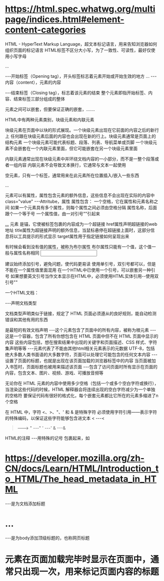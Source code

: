 # https://html.spec.whatwg.org/multipage/indices.html#element-content-categories

HTML - HyperText Markup Language，超文本标记语言，用来告知浏览器如何组织页面的标记语言
HTML标签不区分大小写，为了一致性、可读性，最好仅使用小写字母

<p>...</p>
<p> ---开始标签（Opening tag），开头标签标志着元素开始或开始生效的地方
... ---内容（content），元素的内容
</p> ---结束标签（Closing tag），标志着该元素的结束
整个元素即指开始标签、内容、结束标签三部分组成的整体

元素之间可以嵌套，但要保证正确的嵌套，<tag1>..<tag2>...</tag2>..</tag1>

HTML中有两种元素类别，块级元素和内联元素

块级元素在页面中以块的形式展现。一个块级元素出现在它前面的内容之后的新行上
任何跟在块级元素后面的内容也会出现在新的行上。块级元素通常是页面上的结构元素
一个块级元素可能代表标题、段落、列表、导航菜单或页脚
一个块级元素不会嵌套在一个内联元素里面，但它可能嵌套在另一个块级元素里面

内联元素通常出现在块级元素中并环绕文档内容的一小部分，而不是一整个段落或者一组内容
内联元素不会导致文本换行，它通常与文本一起使用

空元素，只有一个标签，通常用来在此元素所在位置插入/嵌入一些东西

<p class="value">...</p>
元素可以有属性，属性包含元素的额外信息，这些信息不会出现在实际的内容中
class="value" ---Attritube，属性
属性包含：
一个空格，它在属性和元素名称之间
如果一个元素具有多个属性，则每个属性之间必须由空格分隔
属性名称，后面跟个一个等于号
一个属性值，由一对引号""引起来

<a href="xxx" title="xxx" target="xxx">...</a>
元素 <a> 是锚，它使被标签包裹的内容成为一个超链接
href属性声明超链接的web地址
title属性为超链接声明的额外信息，当鼠标悬停在超链接上面时，这部分信息将以工具提示的形式显示
target属性用于指定链接如何呈现出来

有时候会看到没有值的属性，被称为布尔属性
布尔属性只能有一个值，这个值一般与属性名称相同
<input text="xxx" disable="xxx" />

建议始终添加引号，避免问题，使代码更易读
使用单引号，双引号都可以，但是不能在一个属性值里面混用
在一个HTML中已使用一个引号，可以嵌套另一种引号
如果想要英文引号当作文本显示在HTML中，必须使用HTML实体引用--使用双引号""

一个HTML文档：
<!DOCTYPE html> ---声明文档类型
文档类型声明类似于链接，规定了 HTML 页面必须遵从的良好规则，能自动检测错误和其他有用的东西
<!DOCTYPE html> 是最短的有效文档声明
<html></html> ---这个元素包含了页面中的所有内容，被称为根元素
<head></head> ---这是一个容器，包含了所有你想包含在 HTML 页面中但不在 HTML 页面中显示的内容
这些内容包括，想在搜索结果中出现的关键字和页面描述、CSS 样式、字符集声明等等
<meta charset="utf-8"> ---<meta>元素代表了不能由其他html相关元素表示的元数据
UTF-8，包括绝大多数人类书面语的大多数字符，页面可以处理它可能包含的任何文本内容
<title></title> ---设置了页面的标题，也就是出现在该页面加载的浏览器标签中的内容
当页面被加入书签时，页面标题也被用来描述该页面
<body></body> ---包含了访问页面时所有显示在页面的内容，包含文本、图片、视频、游戏、可播放音频等

无论你在 HTML 元素的内容中使用多少空格（包括一个或多个空白字符或换行），当渲染这些代码的时候，HTML 解释器会将连续出现的空白字符减少为一个单独的空格符
要保证代码有很好的格式化，每个嵌套元素都比它所在的元素多缩进了n个空格

在 HTML 中，字符 <、>、"、' 和 & 是特殊字符
必须使用字符引用——表示字符的特殊编码，以保证这些字符能够包含进文本
< ---&lt;
> ---&gt;
" ---&quot;
' ---&apos;
& ---&amp;

HTML的注释 ---用特殊的记号 <!-- 和 --> 包裹起来，如<!-- xxx -->

# https://developer.mozilla.org/zh-CN/docs/Learn/HTML/Introduction_to_HTML/The_head_metadata_in_HTML

<title>...</title> ---是为文档添加标题
<h1>...</h1> ---是为body添加顶级标题的，也称网页标题
<h1> 元素在页面加载完毕时显示在页面中，通常只出现一次，用来标记页面内容的标题
<title> 元素是一项元数据，用于表示整个html文档的标题，不是文档内容

<meta> 元素包含了name和content属性
name属性指定了meta元素的类型，说明该元素包含什么类型的信息
content属性指定了实际的元数据类型
description属性用来描述网页

为站点增加自定义图标 favicon，favorite icon的缩写
通常会在浏览器的收藏夹及书签列表中显示
16 像素的方形图标是第一种类型
将其保存在与网站的索引页面相同的目录中，以 .ico 格式保存，大多数浏览器支持更通用的格式，如 .gif 或 .png
将以下行添加到 HTML 的 <head> 块中以引用它：
<link rel="icon" href="favicon.ico" type="image/x-icon" />
Tips：如果你的网站使用了内容安全策略（Content Security Policy，CSP）来增加安全性，这个策略会应用在 favicon 图标上。如果你遇到了图标没有被加载的问题，你需要确认 Content-Security-Policy 响应头的 img-src 指令 没有阻止访问图标

<link> 元素经常位于文档的头部，它有 2 个属性
rel="stylesheet" 表明这是文档的样式表，而 href 包含了样式表文件的路径
<link rel="stylesheet" href="my-css-file.css" />

<script> 元素也应当放在文档的头部
并包含 src 属性来指向需要加载的 JavaScript 文件路径
同时最好加上 defer 以告诉浏览器在解析完成 HTML 后再加载 JavaScript
这样可以确保在加载脚本之前浏览器已经解析了所有的 HTML 内容
不会因为 JavaScript 试图访问页面上不存在的 HTML 元素而产生错误
<script src="my-js-file.js" defer></script>


